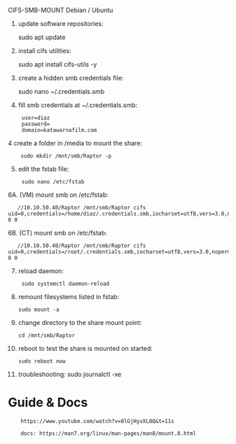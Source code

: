 CIFS-SMB-MOUNT Debian / Ubuntu

1. update software repositories:

   sudo apt update

2. install cifs utilities:

   sudo apt install cifs-utils -y

3. create a hidden smb credentials file:

   sudo nano ~/.credentials.smb

3. fill smb credentials at ~/.credentials.smb:

        user=diaz
        password= 
        domain=katawarnafilm.com


4 create a folder in /media to mount the share:

        sudo mkdir /mnt/smb/Raptor -p

5. edit the fstab file:

        sudo nano /etc/fstab

6A. (VM) mount smb on /etc/fstab:

       //10.10.50.40/Raptor /mnt/smb/Raptor cifs uid=0,credentials=/home/diaz/.credentials.smb,iocharset=utf8,vers=3.0,noperm,nobrl 0 0

6B. (CT) mount smb on /etc/fstab:

       //10.10.50.40/Raptor /mnt/smb/Raptor cifs uid=0,credentials=/root/.credentials.smb,iocharset=utf8,vers=3.0,noperm,nobrl 0 0


7. reload daemon:

        sudo systemctl daemon-reload

8.  remount filesystems listed in fstab:

        sudo mount -a

9.  change directory to the share mount point:

        cd /mnt/smb/Raptor

7.  reboot to test the share is mounted on started:

        sudo reboot now

8. troubleshooting:
        sudo journalctl -xe



# Guide & Docs

        https://www.youtube.com/watch?v=8lGjHyvXL8Q&t=11s

        docs: https://man7.org/linux/man-pages/man8/mount.8.html
